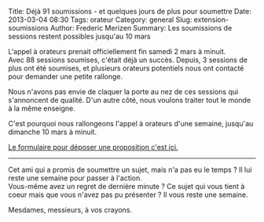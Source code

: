 Title: Déjà 91 soumissions - et quelques jours de plus pour soumettre
Date: 2013-03-04 08:30
Tags: orateur
Category: general
Slug: extension-soumissions
Author: Frederic Merizen
Summary: Les soumissions de sessions restent possibles jusqu'au 10 mars

L'appel à orateurs prenait officiellement fin samedi 2 mars à minuit.  
Avec 88 sessions soumises, c'était déjà un succès.
Depuis, 3 sessions de plus ont été soumises, et plusieurs orateurs potentiels nous ont contacté pour demander une petite rallonge.

Nous n'avons pas envie de claquer la porte au nez de ces sessions qui s'annoncent de qualité.
D'un autre côté, nous voulons traiter tout le monde à la même enseigne.

C'est pourquoi nous <span class='color'>rallongeons l'appel à orateurs</span> d'une semaine, jusqu'au <span class='color'>dimanche 10 mars à minuit</span>.

[Le formulaire pour déposer une proposition c'est ici.][1]

---

Cet ami qui a promis de soumettre un sujet, mais n'a pas eu le temps ? Il lui reste une semaine pour passer à l'action.  
Vous-même avez un regret de dernière minute ? Ce sujet qui vous tient à coeur mais que vous n'avez pas pu présenter ? Il vous reste une semaine.

Mesdames, messieurs, à vos crayons.

[1]: https://docs.google.com/a/clt-services.com/spreadsheet/viewform?formkey=dGpiVVJkSE1CV1dMeWxPMFVUQUZySmc6MQ&ifq
